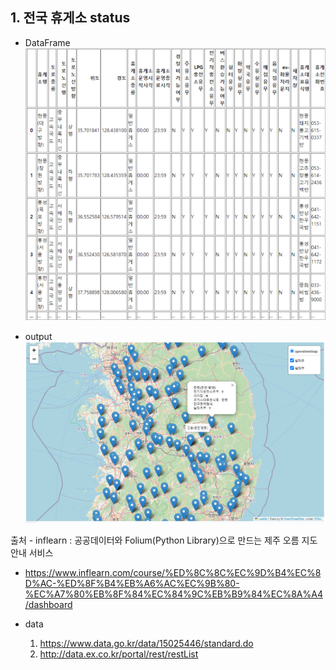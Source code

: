 ## 1. 전국 휴게소 status
- DataFrame
    ![rest-area-df](../asset/rest-area-df.png)

- output
    ![rest-area](../asset/rest-area.png)


출처 - inflearn : 공공데이터와 Folium(Python Library)으로 만드는 제주 오름 지도 안내 서비스
- https://www.inflearn.com/course/%ED%8C%8C%EC%9D%B4%EC%8D%AC-%ED%8F%B4%EB%A6%AC%EC%9B%80-%EC%A7%80%EB%8F%84%EC%84%9C%EB%B9%84%EC%8A%A4/dashboard

- data
    1. https://www.data.go.kr/data/15025446/standard.do
    2. http://data.ex.co.kr/portal/rest/restList
